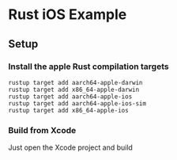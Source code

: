 # Rust iOS Example

## Setup

### Install the apple Rust compilation targets

```console
rustup target add aarch64-apple-darwin
rustup target add x86_64-apple-darwin
rustup target add aarch64-apple-ios
rustup target add aarch64-apple-ios-sim
rustup target add x86_64-apple-ios

```

### Build from Xcode

Just open the Xcode project and build
